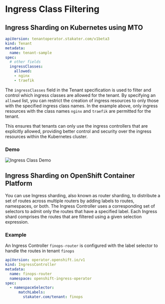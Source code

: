# Ingress Class Filtering

## Ingress Sharding on Kubernetes using MTO

```yaml title="Tenant"
apiVersion: tenantoperator.stakater.com/v1beta3
kind: Tenant
metadata:
  name: tenant-sample
spec:
  # other fields
  ingressClasses:
    allowed:
    - nginx
    - traefik
```

The `ingressClasses` field in the Tenant specification is used to filter and control which ingress classes are allowed for the tenant. By specifying an `allowed` list, you can restrict the creation of ingress resources to only those with the specified ingress class names. In the example above, only ingress resources with the class names `nginx` and `traefik` are permitted for the tenant.

This ensures that tenants can only use the ingress controllers that are explicitly allowed, providing better control and security over the ingress resources within the Kubernetes cluster.

### Demo

![Ingress Class Demo](../../images/ingress-class-demo.gif)

## Ingress Sharding on OpenShift Container Platform

You can use Ingress sharding, also known as router sharding, to distribute a set of routes across multiple routers by adding labels to routes, namespaces, or both. The Ingress Controller uses a corresponding set of selectors to admit only the routes that have a specified label. Each Ingress shard comprises the routes that are filtered using a given selection expression.

### Example

An Ingress Controller `finops-router` is configured with the label selector to handle the routes in tenant `finops`

```yaml
apiVersion: operator.openshift.io/v1
kind: IngressController
metadata:
  name: finops-router
  namespace: openshift-ingress-operator
spec:
  - namespaceSelector:
      matchLabels:
        stakater.com/tenant: finops

```
